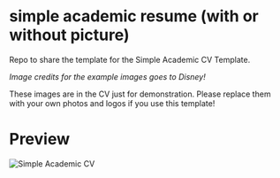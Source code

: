 # simple academic resume (with or without picture)
Repo to share the template for the Simple Academic CV Template.

*Image credits for the example images goes to Disney!*

These images are in the CV just for demonstration.
Please replace them with your own photos and logos if you use this template!

# Preview 
![Simple Academic CV](https://github.com/latex-ninja/hipster-cv/blob/master/previews/academic-cvs.png)

